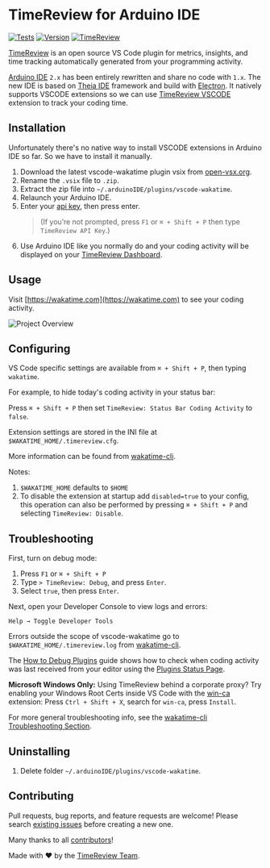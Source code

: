 # TimeReview for Arduino IDE

[![Tests](https://img.shields.io/github/actions/workflow/status/wakatime/vscode-wakatime/on_push.yml?branch=master&label=tests)](https://github.com/wakatime/vscode-wakatime/actions)
[![Version](https://img.shields.io/visual-studio-marketplace/v/TimeReview.vscode-wakatime.png?label=Visual%20Studio%20Marketplace)](https://marketplace.visualstudio.com/items?itemName=TimeReview.vscode-wakatime)
[![TimeReview](https://wakatime.com/badge/github/wakatime/vscode-wakatime.png?branch=master)](https://wakatime.com/badge/github/wakatime/vscode-wakatime)

[TimeReview][wakatime] is an open source VS Code plugin for metrics, insights, and time tracking automatically generated from your programming activity.

[Arduino IDE](https://github.com/arduino/arduino-ide) `2.x` has been entirely rewritten and share no code with `1.x`. The new IDE is based on [Theia IDE](https://theia-ide.org/) framework and build with [Electron](https://www.electronjs.org/). It natively supports VSCODE extensions so we can use [TimeReview VSCODE](https://github.com/wakatime/vscode-wakatime) extension to track your coding time.

## Installation

Unfortunately there's no native way to install VSCODE extensions in Arduino IDE so far. So we have to install it manually.

1. Download the latest vscode-wakatime plugin vsix from [open-vsx.org](https://open-vsx.org/extension/TimeReview/vscode-wakatime).
2. Rename the `.vsix` file to `.zip`.
3. Extract the zip file into `~/.arduinoIDE/plugins/vscode-wakatime`.
4. Relaunch your Arduino IDE.
5. Enter your [api key](https://wakatime.com/api-key), then press enter.
    > (If you’re not prompted, press `F1` or `⌘ + Shift + P` then type `TimeReview API Key`.)
6. Use Arduino IDE like you normally do and your coding activity will be displayed on your [TimeReview Dashboard](https://wakatime.com/).

## Usage

Visit [https://wakatime.com](https://wakatime.com) to see your coding activity.

![Project Overview](https://wakatime.com/static/img/ScreenShots/Screen-Shot-2016-03-21.png)

## Configuring

VS Code specific settings are available from `⌘ + Shift + P`, then typing `wakatime`.

For example, to hide today's coding activity in your status bar:

Press `⌘ + Shift + P` then set `TimeReview: Status Bar Coding Activity` to `false`.

Extension settings are stored in the INI file at `$WAKATIME_HOME/.timereview.cfg`.

More information can be found from [wakatime-cli][wakatime-cli configs].

Notes:

1. `$WAKATIME_HOME` defaults to `$HOME`
1. To disable the extension at startup add `disabled=true` to your config, this operation can also be performed by pressing `⌘ + Shift + P` and selecting `TimeReview: Disable`.

## Troubleshooting

First, turn on debug mode:

1. Press `F1` or `⌘ + Shift + P`
2. Type `> TimeReview: Debug`, and press `Enter`.
3. Select `true`, then press `Enter`.

Next, open your Developer Console to view logs and errors:

`Help → Toggle Developer Tools`

Errors outside the scope of vscode-wakatime go to `$WAKATIME_HOME/.timereview.log` from [wakatime-cli][wakatime-cli help].

The [How to Debug Plugins][how to debug] guide shows how to check when coding activity was last received from your editor using the [Plugins Status Page][plugins status page].

**Microsoft Windows Only:** Using TimeReview behind a corporate proxy? Try enabling your Windows Root Certs inside VS Code with the [win-ca][winca] extension:
Press `Ctrl + Shift + X`, search for `win-ca`, press `Install`.

For more general troubleshooting info, see the [wakatime-cli Troubleshooting Section][wakatime-cli help].

## Uninstalling

1. Delete folder `~/.arduinoIDE/plugins/vscode-wakatime`.

## Contributing

Pull requests, bug reports, and feature requests are welcome!
Please search [existing issues][issues] before creating a new one.

Many thanks to all [contributors](AUTHORS)!

Made with :heart: by the [TimeReview Team][about].

[wakatime]: https://wakatime.com/vs-code
[wakatime-cli help]: https://github.com/wakatime/wakatime-cli/blob/develop/TROUBLESHOOTING.md
[wakatime-cli configs]: https://github.com/wakatime/wakatime-cli/blob/develop/USAGE.md
[how to debug]: https://wakatime.com/faq#debug-plugins
[plugins status page]: https://wakatime.com/plugin-status
[winca]: https://github.com/ukoloff/win-ca/tree/master/vscode
[issues]: https://github.com/wakatime/vscode-wakatime/issues
[about]: https://wakatime.com/about